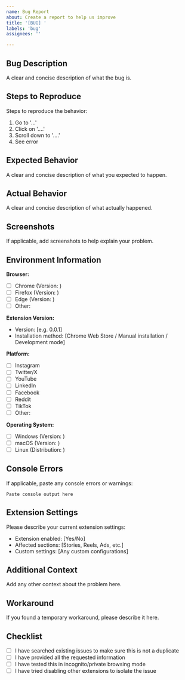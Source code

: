 ```yaml
---
name: Bug Report
about: Create a report to help us improve
title: '[BUG] '
labels: 'bug'
assignees: ''

---
```


## Bug Description
A clear and concise description of what the bug is.

## Steps to Reproduce
Steps to reproduce the behavior:
1. Go to '...'
2. Click on '....'
3. Scroll down to '....'
4. See error

## Expected Behavior
A clear and concise description of what you expected to happen.

## Actual Behavior
A clear and concise description of what actually happened.

## Screenshots
If applicable, add screenshots to help explain your problem.

## Environment Information
**Browser:**
- [ ] Chrome (Version: )
- [ ] Firefox (Version: )
- [ ] Edge (Version: )
- [ ] Other: 

**Extension Version:** 
- Version: [e.g. 0.0.1]
- Installation method: [Chrome Web Store / Manual installation / Development mode]

**Platform:**
- [ ] Instagram
- [ ] Twitter/X
- [ ] YouTube
- [ ] LinkedIn
- [ ] Facebook
- [ ] Reddit
- [ ] TikTok
- [ ] Other: 

**Operating System:**
- [ ] Windows (Version: )
- [ ] macOS (Version: )
- [ ] Linux (Distribution: )

## Console Errors
If applicable, paste any console errors or warnings:
```
Paste console output here
```

## Extension Settings
Please describe your current extension settings:
- Extension enabled: [Yes/No]
- Affected sections: [Stories, Reels, Ads, etc.]
- Custom settings: [Any custom configurations]

## Additional Context
Add any other context about the problem here.

## Workaround
If you found a temporary workaround, please describe it here.

## Checklist
- [ ] I have searched existing issues to make sure this is not a duplicate
- [ ] I have provided all the requested information
- [ ] I have tested this in incognito/private browsing mode
- [ ] I have tried disabling other extensions to isolate the issue
